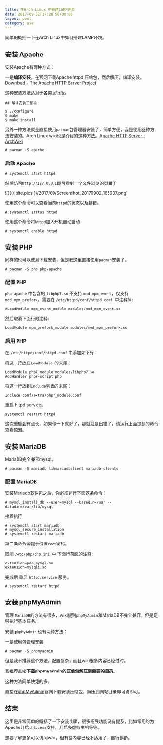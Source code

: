 ```yaml
---
title: 在Arch Linux 中搭建LAMP环境
date: 2017-09-02T17:28:58+00:00
layout: post
category: use
---
```


简单的概括一下在Arch Linux中如何搭建LAMP环境。

## 安装 Apache

安装Apache有两种方式：

一是**编译安装**，在官网下载Apache httpd 压缩包，然后解压，编译安装。[Download - The Apache HTTP Server Project](https://httpd.apache.org/download)

这种安装方法适用于各类发行版。

```
## 编译安装三部曲

$ ./configure
$ make
$ make install
```

另外一种方法就是直接使用`pacman`包管理器安装了，简单方便，我是使用这种方法安装的。Arch Linux wiki也是介绍的这种方法。[Apache HTTP Server - ArchWiki](https://wiki.archlinux.org/index.php/Apache_HTTP_Server#Installation)

```
# pacman -S apache 
```

### 启动 Apache

```
# systemctl start httpd
```

然后访问`http://127.0.0.1`即可看到一个文件浏览的页面了

![]({{ site.pics }}/2017/09/Screenshot_20170902_165037.png)

使用这个命令可以查看当前`httpd`的状态以及排错。

```
# systemctl status httpd
```

使用这个命令将`httpd`加入开机自动启动

```
# systemctl enable httpd
```

## 安装 PHP

同样的也可以使用下载安装，但是我这里直接使用`pacman`安装了。

```
# pacman -S php php-apache
```

### 配置 PHP

`php-apache` 中包含的 `libphp7.so` 不支持 `mod_mpm_event`，仅支持 `mod_mpm_prefork`。需要在 `/etc/httpd/conf/httpd.conf `中注释掉:

```
#LoadModule mpm_event_module modules/mod_mpm_event.so
```

然后取消下面行的注释:

```
LoadModule mpm_prefork_module modules/mod_mpm_prefork.so
```

### 启用 PHP

在 `/etc/httpd/conf/httpd.conf` 中添加如下行：

将这一行放在`LoadModule `的末尾：

```
LoadModule php7_module modules/libphp7.so
AddHandler php7-script php
```

将这一行放到`Include`列表的末尾：

```
Include conf/extra/php7_module.conf
```

重启 httpd.service。

```
systemctl restart httpd
```

这次重启会有点长，如果你一下就好了，那就就是出错了，请运行上面提到的命令查看原因。


## 安装 MariaDB

MariaDB完全兼容mysql。

```
# pacman -S mariadb libmariadbclient mariadb-clients 
```

### 配置 MariaDB

安装Mariadb软件包之后，你必须运行下面这条命令：

```
# mysql_install_db --user=mysql --basedir=/usr --datadir=/var/lib/mysql
```

接着执行

```
# systemctl start mariadb
# mysql_secure_installation
# systemctl restart mariadb
```

第二条命令会提示设置`root`密码。


取消 `/etc/php/php.ini `中 下面行前面的注释 :

```
extension=pdo_mysql.so
extension=mysqli.so

```

完成后 重启 `httpd.service` 服务。

```
# systemctl restart httpd
```


## 安装 phpMyAdmin

管理 `MariaDB`的方法有很多，wiki提到`phpMyAdmin`和MariaDB不完全兼容，但是足够执行基本任务。

安装 `phpMyAdmin` 也有两种方法：

一是使用包管理安装
```
# pacman -S phpmyadmin
```

但是我不推荐这个方法，配置复杂，而且wiki很多内容已经过时。

我推荐直接**下载phpmyadmin的压缩包解压到需要的目录**。


这种方法简单快捷的多。

直接在[phpMyAdmin](https://www.phpmyadmin.net/)官网下载安装压缩包，解压到网站目录即可访即可。



## 结束

这里是非常简单的概括了一下安装步骤，很多拓展功能没有提及，比如常用的为Apache开启`.htccess`支持，开启多虚拟主机等等。

想要了解更多可以访问wiki，但有些内容已经不适用了，自行斟酌。
